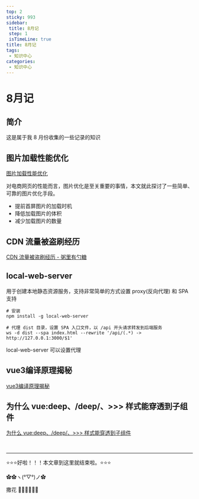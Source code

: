 ```yaml
---
top: 2
sticky: 993
sidebar: 
 title: 8月记
 step: 1
 isTimeLine: true
title: 8月记
tags:
 - 知识中心
categories:
 - 知识中心
---
```


# 8月记

## 简介
这是属于我 8 月份收集的一些记录的知识

##  图片加载性能优化
[图片加载性能优化](https://mp.weixin.qq.com/s/6YUuE8IJ-B9XF9On6LmLKw)

对电商网页的性能而言，图片优化是至关重要的事情，本文就此探讨了一些简单、可靠的图片优化手段。

- 提前首屏图片的加载时机
- 降低加载图片的体积
- 减少加载图片的数量

##  CDN 流量被盗刷经历
[CDN 流量被盗刷经历 - 粥里有勺糖](https://mp.weixin.qq.com/s?__biz=MzA4ODMyMTk5OA%3D%3D&mid=2247486267&idx=1&sn=3b4a9d121008fb0866862cc1f983bfe0&chksm=902ab19aa75d388c7a85d0409c5c53f5c8414be309e1244d93168c7829499f4ed6daccd38f99&token=1284260959&lang=zh_CN#rd)

## local-web-server
用于创建本地静态资源服务，支持非常简单的方式设置 proxy(反向代理) 和 SPA 支持

```shell
# 安装
npm install -g local-web-server

# 代理 dist 目录，设置 SPA 入口文件，以 /api 开头请求转发到后端服务
ws -d dist --spa index.html --rewrite '/api/(.*) -> http://127.0.0.1:3000/$1'
```
local-web-server 可以设置代理

## vue3编译原理揭秘
[vue3编译原理揭秘](https://vue-compiler.iamouyang.cn/)

## 为什么 vue:deep、/deep/、>>> 样式能穿透到子组件
[为什么 vue:deep、/deep/、>>> 样式能穿透到子组件](https://icodehub.top/blob/vue/vue3/deep-style-penetrate.html)

<br/>
<hr />

⭐️⭐️⭐️好啦！！！本文章到这里就结束啦。⭐️⭐️⭐️

✿✿ヽ(°▽°)ノ✿

撒花 🌸🌸🌸🌸🌸🌸